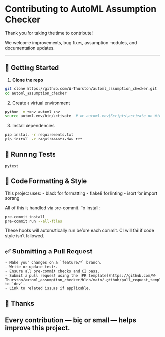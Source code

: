 # Contributing to AutoML Assumption Checker

Thank you for taking the time to contribute!

We welcome improvements, bug fixes, assumption modules, and documentation updates.

---

## 🔧 Getting Started

1. **Clone the repo**

```bash
git clone https://github.com/W-Thurston/automl_assumption_checker.git
cd automl_assumption_checker
```

2. Create a virtual environment

```bash
python -m venv automl-env
source automl-env/bin/activate  # or automl-env\Scripts\activate on Windows
```

3. Install dependencies

```bash
pip install -r requirements.txt
pip install -r requirements-dev.txt
```

## 🧪 Running Tests

```bash
pytest
```

## 🧼 Code Formatting & Style

This project uses: - black for formatting - flake8 for linting - isort for import sorting

All of this is handled via pre-commit. To install:

```bash
pre-commit install
pre-commit run --all-files
```

These hooks will automatically run before each commit. CI will fail if code style isn’t followed.

## ✅ Submitting a Pull Request

    - Make your changes on a `feature/*` branch.
    - Write or update tests.
    - Ensure all pre-commit checks and CI pass.
    - Submit a pull request using the [PR template](https://github.com/W-Thurston/automl_assumption_checker/blob/main/.github/pull_request_template.md) to `dev`.
    - Link to related issues if applicable.

## 🙏 Thanks

## Every contribution — big or small — helps improve this project.

